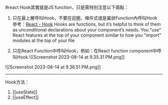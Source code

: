 #react 
Hook其實就是JS function，只是需特別注意以下兩點：
1. 只在最上層呼叫Hook，不要在迴圈、條件式或是巢狀Function內呼叫Hook  
    參考：[React - Hook](https://react.dev/learn/state-a-components-memory#meet-your-first-hook)
    Hooks are functions, but it’s helpful to think of them as unconditional declarations about your component’s needs. 
    You “use” React features at the top of your component similar to how you “import” modules at the top of your file
    
2. 只在React Function中呼叫Hook，例如：在React function component中呼叫Hook
![[Screenshot 2023-08-14 at 9.35.31 PM.png]]

![[Screenshot 2023-08-14 at 9.36.51 PM.png]]

---
Hook方法：
1. [[useState]]
2. [[useEffect]]